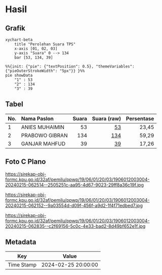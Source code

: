 # Hasil

## Grafik

```mermaid
xychart-beta
    title "Perolehan Suara TPS"
    x-axis [01, 02, 03]
    y-axis "Suara" 0 --> 134
    bar [53, 134, 39]
```

```mermaid
%%{init: {"pie": {"textPosition": 0.5}, "themeVariables": {"pieOuterStrokeWidth": "5px"}} }%%
pie showData
    "1" : 53
    "2" : 134
    "3" : 39
```

## Tabel

| No. | Nama Paslon    | Suara | Suara (raw) | Persentase |
|:--- |:-------------- | -----:| -----------:| ----------:|
| 1   | ANIES MUHAIMIN | 53    | [53][p-1]   | 23,45      |
| 2   | PRABOWO GIBRAN | 134   | [134][p-2]  | 59,29      |
| 3   | GANJAR MAHFUD  | 39    | [39][p-3]   | 17,26      |


[p-1]: https://github.com/gigit-pemilu/pemilu-2024-19-kepulauan-bangka-belitung/blob/main/pilpres/hitung-suara/sub/19-kepulauan-bangka-belitung/sub/06-belitung-timur/sub/01-manggar/sub/2003-padang/sub/004-tps/sub/paslon-1.txt
[p-2]: https://github.com/gigit-pemilu/pemilu-2024-19-kepulauan-bangka-belitung/blob/main/pilpres/hitung-suara/sub/19-kepulauan-bangka-belitung/sub/06-belitung-timur/sub/01-manggar/sub/2003-padang/sub/004-tps/sub/paslon-2.txt
[p-3]: https://github.com/gigit-pemilu/pemilu-2024-19-kepulauan-bangka-belitung/blob/main/pilpres/hitung-suara/sub/19-kepulauan-bangka-belitung/sub/06-belitung-timur/sub/01-manggar/sub/2003-padang/sub/004-tps/sub/paslon-3.txt

## Foto C Plano

https://sirekap-obj-formc.kpu.go.id/32af/pemilu/ppwp/19/06/01/20/03/1906012003004-20240215-062514--2505251c-aa95-4d67-9023-29ff8a36c19f.jpg

https://sirekap-obj-formc.kpu.go.id/32af/pemilu/ppwp/19/06/01/20/03/1906012003004-20240215-062152--9a03554d-d09f-456f-a9d2-1f4f71edbed7.jpg

https://sirekap-obj-formc.kpu.go.id/32af/pemilu/ppwp/19/06/01/20/03/1906012003004-20240215-062835--c2f69156-5c0c-4e33-bad2-8d49bf652e1f.jpg


## Metadata

| Key        | Value               |
| ---------- | ------------------- |
| Time Stamp | 2024-02-25 20:00:00 |



